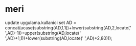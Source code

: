 # meri
update uygulama.kullanici set AD = concat(ucase(substring(AD,1,1))+lower(substring(AD,2,locate(' ',AD)-1))+upper(substring(AD,locate(' ',AD)+1,1))+lower(substring(AD,locate(' ',AD)+2,80)));
